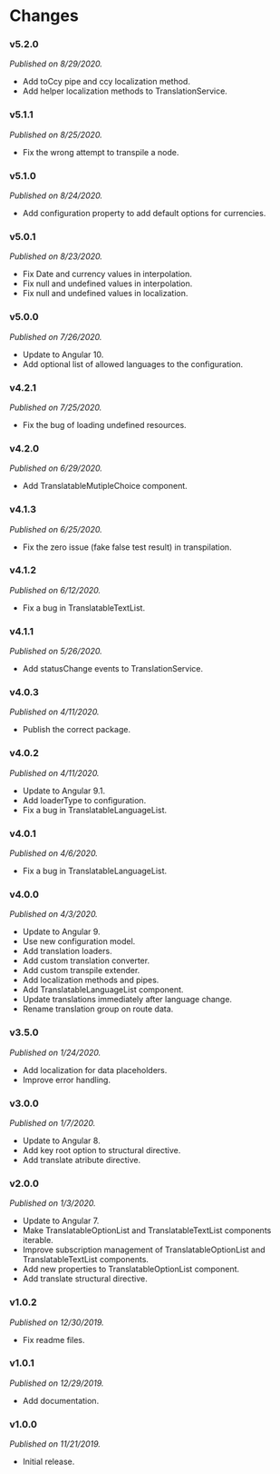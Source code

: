 # Changes

### v5.2.0
_Published on 8/29/2020._

* Add toCcy pipe and ccy localization method.
* Add helper localization methods to TranslationService.

### v5.1.1
_Published on 8/25/2020._

* Fix the wrong attempt to transpile a node.

### v5.1.0
_Published on 8/24/2020._

* Add configuration property to add default options for currencies.

### v5.0.1
_Published on 8/23/2020._

* Fix Date and currency values in interpolation.
* Fix null and undefined values in interpolation.
* Fix null and undefined values in localization.

### v5.0.0
_Published on 7/26/2020._

* Update to Angular 10.
* Add optional list of allowed languages to the configuration.

### v4.2.1
_Published on 7/25/2020._

* Fix the bug of loading undefined resources.

### v4.2.0
_Published on 6/29/2020._

* Add TranslatableMutipleChoice component.

### v4.1.3
_Published on 6/25/2020._

* Fix the zero issue (fake false test result) in transpilation.

### v4.1.2
_Published on 6/12/2020._

* Fix a bug in TranslatableTextList.

### v4.1.1
_Published on 5/26/2020._

* Add statusChange events to TranslationService.

### v4.0.3
_Published on 4/11/2020._

* Publish the correct package.

### v4.0.2
_Published on 4/11/2020._

* Update to Angular 9.1.
* Add loaderType to configuration.
* Fix a bug in TranslatableLanguageList.

### v4.0.1
_Published on 4/6/2020._

* Fix a bug in TranslatableLanguageList.

### v4.0.0
_Published on 4/3/2020._

* Update to Angular 9.
* Use new configuration model.
* Add translation loaders.
* Add custom translation converter.
* Add custom transpile extender.
* Add localization methods and pipes.
* Add TranslatableLanguageList component.
* Update translations immediately after language change.
* Rename translation group on route data.

### v3.5.0
_Published on 1/24/2020._

* Add localization for data placeholders.
* Improve error handling.

### v3.0.0
_Published on 1/7/2020._

* Update to Angular 8.
* Add key root option to structural directive.
* Add translate atribute directive.

### v2.0.0
_Published on 1/3/2020._

* Update to Angular 7.
* Make TranslatableOptionList and TranslatableTextList components iterable.
* Improve subscription management of TranslatableOptionList and TranslatableTextList components.
* Add new properties to TranslatableOptionList component.
* Add translate structural directive.

### v1.0.2
_Published on 12/30/2019._

* Fix readme files.

### v1.0.1
_Published on 12/29/2019._

* Add documentation.

### v1.0.0
_Published on 11/21/2019._

* Initial release.
